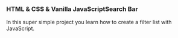 ### HTML & CSS & Vanilla JavaScriptSearch Bar

In this super simple project you learn how to create a filter list with JavaScript.
